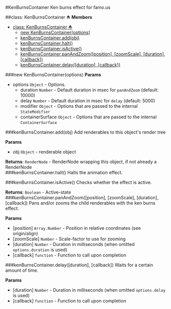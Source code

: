 <a name="module_KenBurnsContainer"></a>
#KenBurnsContainer
Ken burns effect for famo.us

<a name="exp_module_KenBurnsContainer"></a>
##class: KenBurnsContainer ⏏
**Members**

* [class: KenBurnsContainer ⏏](#exp_module_KenBurnsContainer)
  * [new KenBurnsContainer(options)](#exp_new_module_KenBurnsContainer)
  * [kenBurnsContainer.add(obj)](#module_KenBurnsContainer#add)
  * [kenBurnsContainer.halt()](#module_KenBurnsContainer#halt)
  * [kenBurnsContainer.isActive()](#module_KenBurnsContainer#isActive)
  * [kenBurnsContainer.panAndZoom([position], [zoomScale], [duration], [callback])](#module_KenBurnsContainer#panAndZoom)
  * [kenBurnsContainer.delay([duration], [callback])](#module_KenBurnsContainer#delay)

<a name="exp_new_module_KenBurnsContainer"></a>
###new KenBurnsContainer(options)
**Params**

- options `Object` - Options.
  - duration `Number` - Default duration in msec for `panAndZoom` (default: 10000)
  - delay `Number` - Default duration in msec for `delay` (default: 5000)
  - modifier `Object` - Options that are passed to the internal `StateModifier`
  - containerSurface `Object` - Options that are passed to the internal `ContainerSurface`

<a name="module_KenBurnsContainer#add"></a>
###kenBurnsContainer.add(obj)
Add renderables to this object's render tree

**Params**

- obj `Object` - renderable object

**Returns**: `RenderNode` - RenderNode wrapping this object, if not already a RenderNode  
<a name="module_KenBurnsContainer#halt"></a>
###kenBurnsContainer.halt()
Halts the animation effect.

<a name="module_KenBurnsContainer#isActive"></a>
###kenBurnsContainer.isActive()
Checks whether the effect is active.

**Returns**: `Boolean` - Active-state  
<a name="module_KenBurnsContainer#panAndZoom"></a>
###kenBurnsContainer.panAndZoom([position], [zoomScale], [duration], [callback])
Pans and/or zooms the child renderables with the ken burns effect.

**Params**

- [position] `Array.Number` - Position in relative coordinates (see origin/align)
- [zoomScale] `Number` - Scale-factor to use for zooming
- [duration] `Number` - Duration in milliseconds (when omitted `options.duration` is used)
- [callback] `function` - Function to call upon completion

<a name="module_KenBurnsContainer#delay"></a>
###kenBurnsContainer.delay([duration], [callback])
Waits for a certain amount of time.

**Params**

- [duration] `Number` - Duration in milliseconds (when omitted `options.delay` is used)
- [callback] `function` - Function to call upon completion

